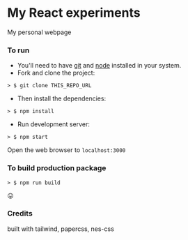 # My React experiments

My personal webpage

### To run

* You'll need to have [git](https://git-scm.com/) and [node](https://nodejs.org/en/) installed in your system.
* Fork and clone the project:

```
> $ git clone THIS_REPO_URL
```

* Then install the dependencies:

```
> $ npm install
```

* Run development server:

```
> $ npm start
```

Open the web browser to `localhost:3000`

### To build production package

```
> $ npm run build
```
😛


### Credits
built with tailwind, papercss, nes-css

